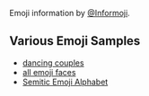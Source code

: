 Emoji information by [@Informoji](http://twitter.com/Informoji).

## Various Emoji Samples

- [dancing couples](dancing-couple)
- [all emoji faces](faces)
- [Semitic Emoji Alphabet](semiji)
